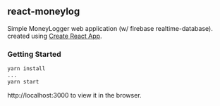 ## react-moneylog
Simple MoneyLogger web application (w/ firebase realtime-database). created using [Create React App](https://github.com/facebookincubator/create-react-app).

### Getting Started
```sh
yarn install
...
yarn start
```
http://localhost:3000 to view it in the browser.
